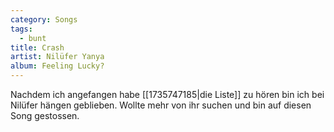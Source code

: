 ```yaml
---
category: Songs
tags:
  - bunt
title: Crash
artist: Nilüfer Yanya
album: Feeling Lucky?
---
```


Nachdem ich angefangen habe [[1735747185|die Liste]] zu hören bin ich bei Nilüfer hängen geblieben.
Wollte mehr von ihr suchen und bin auf diesen Song gestossen.
